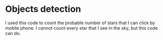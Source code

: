# Objects detection
I used this code to count the probable number of stars that I can click by mobile phone. I cannot count every star that I see in the sky, but this code can do.
